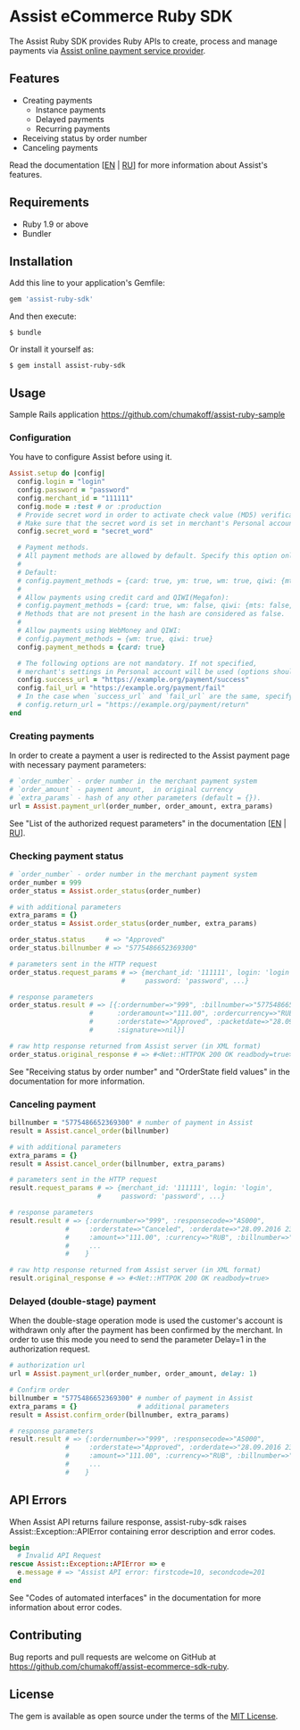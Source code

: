 # Assist eCommerce Ruby SDK

The Assist Ruby SDK provides Ruby APIs to create, process and manage payments via [Assist online payment service provider](http://www.assist.ru/).

## Features

* Creating payments
  * Instance payments
  * Delayed payments
  * Recurring payments
* Receiving status by order number
* Canceling payments

Read the documentation [[EN](http://www.assist.ru/files/TechNEW_ENG.pdf) | [RU](http://www.assist.ru/files/TechNew.pdf)] for more information about Assist's features.

## Requirements

- Ruby 1.9 or above
- Bundler

## Installation

Add this line to your application's Gemfile:

```ruby
gem 'assist-ruby-sdk'
```

And then execute:

    $ bundle

Or install it yourself as:

    $ gem install assist-ruby-sdk

## Usage

Sample Rails application <https://github.com/chumakoff/assist-ruby-sample>

### Configuration

You have to configure Assist before using it.

```ruby
Assist.setup do |config|
  config.login = "login"
  config.password = "password"
  config.merchant_id = "111111"
  config.mode = :test # or :production
  # Provide secret word in order to activate check value (MD5) verification.
  # Make sure that the secret word is set in merchant's Personal account settings.
  config.secret_word = "secret_word"

  # Payment methods.
  # All payment methods are allowed by default. Specify this option only if you need to limit them.
  #
  # Default:
  # config.payment_methods = {card: true, ym: true, wm: true, qiwi: {mts: true, megafon: true, beeline: true, tele2: true}}
  #
  # Allow payments using credit card and QIWI(Megafon):
  # config.payment_methods = {card: true, wm: false, qiwi: {mts: false, megafon: true}}
  # Methods that are not present in the hash are considered as false.
  #
  # Allow payments using WebMoney and QIWI:
  # config.payment_methods = {wm: true, qiwi: true}
  config.payment_methods = {card: true}

  # The following options are not mandatory. If not specified,
  # merchant's settings in Personal account will be used (options should be enabled)
  config.success_url = "https://example.org/payment/success"
  config.fail_url = "https://example.org/payment/fail"
  # In the case when `success_url` and `fail_url` are the same, specify `return_url` instead.
  # config.return_url = "https://example.org/payment/return"
end
```

### Creating payments

In order to create a payment a user is redirected to the Assist payment page with necessary payment parameters:

```ruby
# `order_number` - order number in the merchant payment system
# `order_amount` - payment amount,  in original currency
# `extra_params` - hash of any other parameters (default = {}).
url = Assist.payment_url(order_number, order_amount, extra_params)
```
See "List of the authorized request parameters" in the documentation [[EN](http://www.assist.ru/files/TechNEW_ENG.pdf) | [RU](http://www.assist.ru/files/TechNew.pdf)].

### Checking payment status

```ruby
# `order_number` - order number in the merchant payment system
order_number = 999
order_status = Assist.order_status(order_number)

# with additional parameters
extra_params = {}
order_status = Assist.order_status(order_number, extra_params)

order_status.status     # => "Approved"
order_status.billnumber # => "5775486652369300"

# parameters sent in the HTTP request
order_status.request_params # => {merchant_id: '111111', login: 'login',
                            #     password: 'password', ...}

# response parameters
order_status.result # => [{:ordernumber=>"999", :billnumber=>"5775486652369300",
                    #      :orderamount=>"111.00", :ordercurrency=>"RUB",
                    #      :orderstate=>"Approved", :packetdate=>"28.09.2016 23:32",
                    #      :signature=>nil}]

# raw http response returned from Assist server (in XML format)
order_status.original_response # => #<Net::HTTPOK 200 OK readbody=true>
```

See "Receiving status by order number" and "OrderState field values" in the documentation for more information.

### Canceling payment

```ruby
billnumber = "5775486652369300" # number of payment in Assist
result = Assist.cancel_order(billnumber)

# with additional parameters
extra_params = {}
result = Assist.cancel_order(billnumber, extra_params)

# parameters sent in the HTTP request
result.request_params # => {merchant_id: '111111', login: 'login',
                      #     password: 'password', ...}

# response parameters
result.result # => {:ordernumber=>"999", :responsecode=>"AS000",
              #     :orderstate=>"Canceled", :orderdate=>"28.09.2016 23:31:00",
              #     :amount=>"111.00", :currency=>"RUB", :billnumber=>"5775486652369300",
              #     ...
              #    }

# raw http response returned from Assist server (in XML format)
result.original_response # => #<Net::HTTPOK 200 OK readbody=true>
```

### Delayed (double-stage) payment

When the double-stage operation mode is used the customer's account is withdrawn
only after the payment has been confirmed by the merchant. In order to use this mode you need to send the parameter Delay=1 in the authorization request.

```ruby
# authorization url
url = Assist.payment_url(order_number, order_amount, delay: 1)

# Confirm order
billnumber = "5775486652369300" # number of payment in Assist
extra_params = {}               # additional parameters
result = Assist.confirm_order(billnumber, extra_params)

# response parameters
result.result # => {:ordernumber=>"999", :responsecode=>"AS000",
              #     :orderstate=>"Approved", :orderdate=>"28.09.2016 23:31:00",
              #     :amount=>"111.00", :currency=>"RUB", :billnumber=>"5775486652369300",
              #     ...
              #    }
```

## API Errors

When Assist API returns failure response, assist-ruby-sdk raises Assist::Exception::APIError containing error description and error codes.

```ruby
begin
  # Invalid API Request
rescue Assist::Exception::APIError => e
  e.message # => "Assist API error: firstcode=10, secondcode=201
end
```

See "Codes of automated interfaces" in the documentation for more information about error codes.

## Contributing

Bug reports and pull requests are welcome on GitHub at https://github.com/chumakoff/assist-ecommerce-sdk-ruby.

## License

The gem is available as open source under the terms of the [MIT License](http://opensource.org/licenses/MIT).